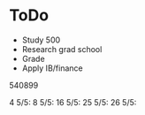 # ToDo

- Study 500
- Research grad school
- Grade 
- Apply IB/finance






540899




4 5/5:
8 5/5:
16 5/5:
25 5/5:
26 5/5: